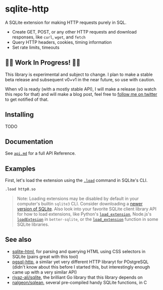 # sqlite-http

A SQLite extension for making HTTP requests purely in SQL.

- Create GET, POST, or any other HTTP requests and download responses, like `curl`, `wget`, and `fetch`
- Query HTTP headers, cookies, timing information
- Set rate limits, timeouts

## 🚧🚧 Work In Progress! 🚧🚧

This library is experimental and subject to change. I plan to make a stable beta release and subsequent v0+v1 in the near future, so use with caution.

When v0 is ready (with a mostly stable API), I will make a release (so watch this repo for that) and will make a blog post, feel free to [follow me on twitter](https://twitter.com/agarcia_me) to get notified of that.

## Installing

TODO

## Documentation

See [`api.md`](./api.md) for a full API Reference.

## Examples

First, let's load the extension using the [`.load`](https://www.sqlite.org/cli.html#loading_extensions) command in SQLite's CLI.

```sql
.load http0.so
```

> Note: Loading extensions may be disabled by default in your computer's builtin `sqlite3` CLI. Consider downloading a [newer version of SQLite](https://sqlite.org/download.html). Also look into your favorite SQLite client library API for how to load extensions, like Python's [`load_extension`](https://docs.python.org/3/library/sqlite3.html#sqlite3.Connection.load_extension), Node.js's [`loadExtesion`](https://github.com/JoshuaWise/better-sqlite3/blob/master/docs/api.md#loadextensionpath-entrypoint---this) in `better-sqlite`, or the [`load_extension`](https://www.sqlite.org/lang_corefunc.html#load_extension) function in some SQLite libraries.

## See also

- [sqlite-html](https://github.com/asg017/sqlite-html), for parsing and querying HTML using CSS selectors in SQLite (pairs great with this tool)
- [pgsql-http](https://github.com/pramsey/pgsql-http), a similar yet very different HTTP libraryt for POstgreSQL (didn't know about this before I started this, but interestingly enough came up with a very similar API)
- [riyaz-ali/sqlite](https://github.com/riyaz-ali/sqlite), the brilliant Go library that this library depends on
- [nalgeon/sqlean](https://github.com/nalgeon/sqlean), several pre-compiled handy SQLite functions, in C
